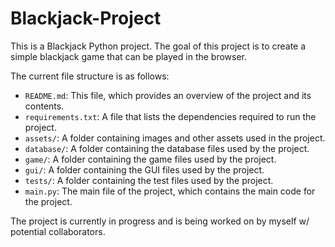 # Blackjack-Project

This is a Blackjack Python project. The goal of this project is to create a simple blackjack game that can be played in the browser. 

The current file structure is as follows:

- `README.md`: This file, which provides an overview of the project and its contents.
- `requirements.txt`: A file that lists the dependencies required to run the project.
- `assets/`: A folder containing images and other assets used in the project.
- `database/`: A folder containing the database files used by the project.
- `game/`: A folder containing the game files used by the project.
- `gui/`: A folder containing the GUI files used by the project.
- `tests/`: A folder containing the test files used by the project.
- `main.py`: The main file of the project, which contains the main code for the project.

The project is currently in progress and is being worked on by myself w/ potential collaborators.